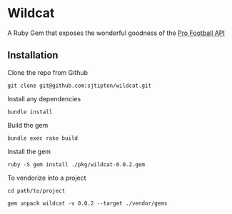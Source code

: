 # Wildcat

A Ruby Gem that exposes the wonderful goodness of the [Pro Football API](http://github.com/sjtipton/pro_football_api)

## Installation

Clone the repo from Github

    git clone git@github.com:sjtipton/wildcat.git

Install any dependencies

    bundle install

Build the gem

    bundle exec rake build

Install the gem

    ruby -S gem install ./pkg/wildcat-0.0.2.gem

To vendorize into a project

    cd path/to/project

    gem unpack wildcat -v 0.0.2 --target ./vendor/gems
